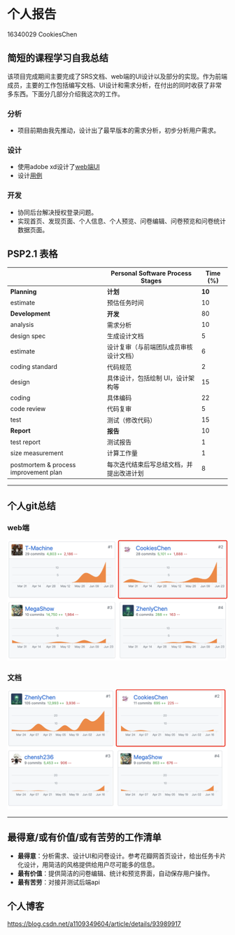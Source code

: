 # 个人报告

16340029 CookiesChen

## 简短的课程学习自我总结

该项目完成期间主要完成了SRS文档、web端的UI设计以及部分的实现。作为前端成员，主要的工作包括编写文档、UI设计和需求分析，在付出的同时收获了非常多东西。下面分几部分介绍我这次的工作。

### 分析

* 项目前期由我先推动，设计出了最早版本的需求分析，初步分析用户需求。

### 设计

* 使用adobe xd设计了[web端UI](https://timeforcoin.github.io/Dashboard/design/ui-design.html)
* 设计[用例](https://timeforcoin.github.io/Dashboard/docs/use-case-and-activity)

### 开发

* 协同后台解决授权登录问题。
* 实现首页、发现页面、个人信息、个人预览、问卷编辑、问卷预览和问卷统计数据页面。

## PSP2.1 表格

|                                       | Personal Software Process Stages         | Time (%) |
| ------------------------------------- | ---------------------------------------- | -------- |
| **Planning**                          | **计划**                                 | **10**   |
| estimate                              | 预估任务时间                             | 10       |
| **Development**                       | **开发**                                 | 80       |
| analysis                              | 需求分析                                 | 10       |
| design spec                           | 生成设计文档                             | 5        |
| estimate                              | 设计复审（与前端团队成员审核设计文档）   | 6        |
| coding standard                       | 代码规范                                 | 2        |
| design                                | 具体设计，包括绘制 UI，设计架构等        | 15       |
| coding                                | 具体编码                                 | 22       |
| code review                           | 代码复审                                 | 5        |
| test                                  | 测试（修改代码）                         | 15       |
| **Report**                            | **报告**                                 | 10       |
| test report                           | 测试报告                                 | 1        |
| size measurement                      | 计算工作量                               | 1        |
| postmortem & process improvement plan | 每次迭代结束后写总结文档，并提出改进计划 | 8        |

---

## 个人git总结

### web端

![image-20190628105236662](16340029/image-20190628105236662.png)

### 文档

![image-20190628105522748](16340029/image-20190628105522748.png)

---

## 最得意/或有价值/或有苦劳的工作清单

-  **最得意**：分析需求、设计UI和问卷设计。参考花瓣网首页设计，给出任务卡片化设计，用简洁的风格提供给用户尽可能多的信息。
-  **最有价值**：提供简洁的问卷编辑、统计和预览界面，自动保存用户操作。
-  **最有苦劳**：对接并测试后端api

## 个人博客

https://blog.csdn.net/a1109349604/article/details/93989917